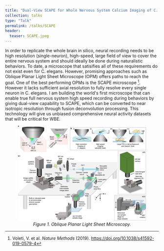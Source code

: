 ```yaml
---
title: "Dual-View SCAPE for Whole Nervous System Calcium Imaging of C. elegans during Free Behaviors"
collection: talks
type: "Talk"
permalink: /talks/SCAPE
header:
  teaser: SCAPE.jpeg
---
```


In order to replicate the whole brain in silico, neural recording needs to be high resolution (single-neuron), high-speed, large field of view to cover the entire nervous system and should ideally be done during naturalistic behaviors. To date, a microscope that satisifies all of these requirements do not exist even for C. elegans. However, promising approaches such as Oblique Planar Light Sheet Microscope (OPM) offers paths to reach the goal. One of the best performing OPMs is the SCAPE microscope [^1]. However it lacks sufficient axial resolution to fully resolve every single neuron in C. elegans. I am building the world's first microscope that can enable true full nervous system high speed recording during behaviors by giving dual-view capability to SCAPE, which can be converted to near isotropic resolution through fusion deconvolution processing. This technology will give us unbiased comprehensive neural activity datasets that will be critical for WBE. 


<p align="center">
  <img src="/images/SCAPE.jpeg" alt="SCAPE" width="420">
  <br>
  <em>Figure 1. Oblique Planar Light Sheet Microscopy.</em>
</p>

[^1]: Voleti, V. et al. *Nature Methods* (2019). https://doi.org/10.1038/s41592-019-0579-4

